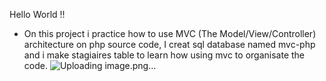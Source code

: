 Hello World !!

- On this project i practice how to use MVC (The Model/View/Controller) architecture on php source code, I creat sql database named mvc-php and i make stagiaires table to learn how using mvc to organisate the code.
  ![Uploading image.png…]()

